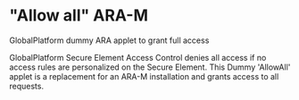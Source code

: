 # "Allow all" ARA-M
GlobalPlatform dummy ARA applet to grant full access

GlobalPlatform Secure Element Access Control denies all access if no access rules are personalized on the Secure Element. This Dummy 'AllowAll' applet is a replacement for an ARA-M installation and grants access to all requests.